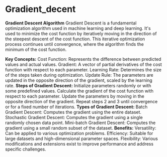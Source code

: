 # Gradient_decent
**Gradient Descent Algorithm**
Gradient Descent is a fundamental optimization algorithm used in machine learning and deep learning. It's used to minimize the cost function by iteratively moving in the direction of the steepest descent of the cost function. This iterative optimization process continues until convergence, where the algorithm finds the minimum of the cost function.

**Key Concepts:**
Cost Function: Represents the difference between predicted values and actual values.
Gradient: A vector of partial derivatives of the cost function with respect to each parameter.
Learning Rate: Determines the size of the steps taken during optimization.
Update Rule: The parameters are updated in the opposite direction of the gradient, scaled by the learning rate.
**Steps of Gradient Descent:**
Initialize parameters randomly or with some predefined values.
Calculate the gradient of the cost function with respect to each parameter.
Update the parameters by moving in the opposite direction of the gradient.
Repeat steps 2 and 3 until convergence or for a fixed number of iterations.
**Types of Gradient Descent:**
Batch Gradient Descent: Computes the gradient using the entire dataset.
Stochastic Gradient Descent: Computes the gradient using a single randomly chosen data point.
Mini-batch Gradient Descent: Computes the gradient using a small random subset of the dataset.
**Benefits:**
Versatility: Can be applied to various optimization problems.
Efficiency: Suitable for large datasets and high-dimensional parameter spaces.
Flexibility: Various modifications and extensions exist to improve performance and address specific challenges.
